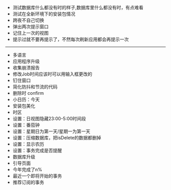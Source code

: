 - 测试数据库什么都没有时的样子,数据库里什么都没有时，有点难看
- 测试在全新环境下的安装包情况
- 跨夜不自己切换
- 弹出两次提示窗口
- 记住上一次的视图
- 提示过就不要再提示了，不然每次刷新应用都会再提示一次
- ------------------------------
- 多语言
- 应用程序升级
- 收集崩溃报告
- 修改Job时间应该时可以用输入框更改的
- 钉住窗口
- 简化防抖和节流的代码
- 删除时 confirm
- 小日历：今天
- 安装包美化
- 时区
- 设置：日视图隐藏23:00-5:00时间段
- 设置：番茄钟
- 设置：星期日为第一天/星期一为第一天
- 设置：压缩数据库，把isDelete的数据都删掉
- 设置：显示农历
- 设置：事务完成是否提醒
- 数据库升级
- 引导页面
- 今年完成了n%
- 最近一个即将开始的事务
- 推荐订阅的事务
